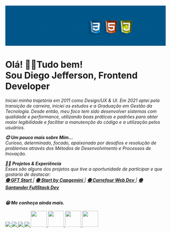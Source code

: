
![](https://github.com/Diegojfsr/Diegojfsr/blob/main/Imagens/Capa%20Perfil.jpg)


<p dir="auto">
  <h1>Olá! 👋😁Tudo bem!  <br>
  Sou Diego Jefferson, Frontend Developer</h1>  
</p> 

<p dir="auto">
<em>
Iniciei minha trajetória em 2011 como Design/UX & UI. Em 2021 optei pela transição de carreira, iniciei os estudos e a Graduação em Gestão da Tecnologia.
Desde então, meu foco tem sido desenvolver sistemas com qualidade e performance, utilizando boas práticas e padrões para obter maior legibilidade e facilitar a     manutenção do código e a utilização pelos usuários.
  
<strong>😊 Um pouco mais sobre Mim... </strong><br>
Curioso, determinado, focado, apaixonado por desafios e resolução de problemas através dos Métodos de Desenvolvimento e Processos de Inovação.
</em>
</p>

<p dir="auto">
<em>
<strong>👨‍💻 Projetos & Experiência</strong><br>
Esses são alguns dos projetos que tive a oportunidade de participar e que gostaria de destacar:<br>
<a href="https://github.com/Diegojfsr/GFT_Start"> <strong> 🟢 GFT Start</strong> </a> |
<a href="https://github.com/Diegojfsr/Programa_Start_by_Capgemini"> <strong> 🟢 Start by Capgemini</strong> </a>  | 
<a href="https://github.com/Diegojfsr/Carrefour_Web_Developer"> <strong> 🟢 Carrefour Web Dev</strong> </a> |
<a href="https://github.com/Diegojfsr/Santander_Fullstack_Developer"> <strong> 🟢 Santander FullStack Dev</strong> </a></li>
</em>
</p>
<br>

<em>
<strong>😁 Me conheça ainda mais.</strong><br><br>
</em>




<div style="display:inline">
<!-- Curriculo --> 
<a href="https://github.com/Diegojfsr/Curriculo/blob/main/DiegoJfsr-Frontend%20Developer.pdf">
<img src="https://img.shields.io/badge/Behance-1769ff?style=for-the-badge&logo=behance&logoColor=white">
</a>
<!-- Linkedin --> 
<a href="https://www.linkedin.com/in/diegojfsr/">
<img src="https://img.shields.io/badge/linkedin-%230077B5.svg?style=for-the-badge&logo=linkedin&logoColor=white">
</a>
<!-- Behance -->
<a href="https://www.behance.net/diegojfsr">
<img src="https://img.shields.io/badge/Behance-1769ff?style=for-the-badge&logo=behance&logoColor=white">
</a>
<!-- Medium -->
<a href="https://medium.com/@diegojfsr/about">
<img src="https://img.shields.io/badge/Behance-1769ff?style=for-the-badge&logo=behance&logoColor=white">
</a>
  

  
</div>








<div style="display:inline">
  <!-- Curriculo --> 
  <a href="https://github.com/Diegojfsr/Curriculo/blob/main/DiegoJfsr-Frontend%20Developer.pdf">
   <img width='50' height='50' src="https://cdn.icon-icons.com/icons2/2144/PNG/512/person_paper_id_card_profile_user_icon_131800.png" />
  </a>
  <!-- Linkedin --> 
  <a href="https://www.linkedin.com/in/diegojfsr/">
   <img width='50' height='50' src="https://cdn.icon-icons.com/icons2/1584/PNG/512/3721674-linkedin_108053.png" />
  </a>
  <!-- Behance --> 
  <a href="https://www.behance.net/diegojfsr">
   <img width='50' height='50' src="https://cdn.icon-icons.com/icons2/1584/PNG/512/3721681-behance_108059.png" />
  </a>
  <!-- Medium --> 
  <a href="https://medium.com/@diegojfsr/about">
   <img width='50' height='50' src="https://cdn.icon-icons.com/icons2/1584/PNG/512/3721675-medium_108052.png" />
  </a>

</div>






  
<!--<a href="https://github.com/Diegojfsr/Curriculo/blob/main/DiegoJfsr-Frontend%20Developer.pdf"> 🔵 Curriculo </a>  | 
<a href="https://www.linkedin.com/in/diegojfsr/"> 🔵  Linkedin </a> | 
<a href="https://github.com/Diegojfsr"> 🔵  Github </a> | 
<a href="https://www.behance.net/diegojfsr">  🔵  Behance </a> |
<a href="https://medium.com/@diegojfsr">  🔵  Medium </a>-->

 
